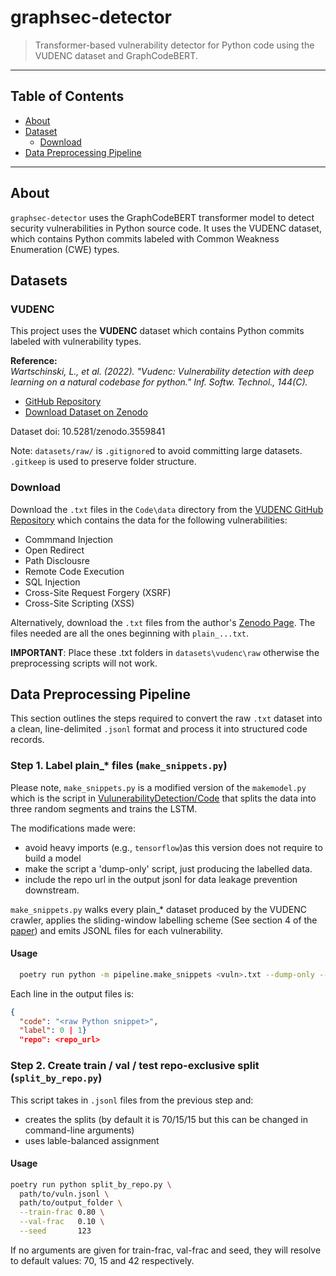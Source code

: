 # graphsec-detector

> Transformer-based vulnerability detector for Python code using the VUDENC dataset and GraphCodeBERT.

---

## Table of Contents

- [About](#about)
- [Dataset](#dataset)
  - [Download](download)
- [Data Preprocessing Pipeline](#data-preprocessing-pipeline)

---

## About

`graphsec-detector` uses the GraphCodeBERT transformer model to detect security vulnerabilities in Python source code. It uses the VUDENC dataset, which contains Python commits labeled with Common Weakness Enumeration (CWE) types.

## Datasets

### VUDENC

This project uses the **VUDENC** dataset which contains Python commits labeled with vulnerability types.

**Reference:**  
*Wartschinski, L., et al. (2022). "Vudenc: Vulnerability detection with deep learning on a natural codebase for python." Inf. Softw. Technol., 144(C).*

- [GitHub Repository](https://github.com/LauraWartschinski/VulnerabilityDetection/tree/master)  
- [Download Dataset on Zenodo](https://zenodo.org/records/3559203)

Dataset doi: 10.5281/zenodo.3559841

Note: `datasets/raw/` is `.gitignore`d to avoid committing large datasets. `.gitkeep` is used to preserve folder structure.


### Download 

Download the `.txt` files in the `Code\data` directory from the [VUDENC GitHub Repository](https://github.com/LauraWartschinski/VulnerabilityDetection/tree/master) which contains the data for the following vulnerabilities:
- Commmand Injection
- Open Redirect
- Path Disclousre
- Remote Code Execution
- SQL Injection
- Cross-Site Request Forgery (XSRF)
- Cross-Site Scripting (XSS)

Alternatively, download the `.txt` files from the author's [Zenodo Page](https://zenodo.org/records/3559841#.XeVaZNVG2Hs). The files needed are all the ones beginning with `plain_...txt`.

**IMPORTANT**: Place these .txt folders in `datasets\vudenc\raw` otherwise the preprocessing scripts will not work. 

## Data Preprocessing Pipeline
This section outlines the steps required to convert the raw `.txt` dataset into a clean, line-delimited `.jsonl` format and process it into structured code records.

### Step 1. Label plain_* files  (`make_snippets.py`)

Please note, `make_snippets.py` is a modified version of the `makemodel.py` which is the script in [VulunerabilityDetection/Code](https://github.com/LauraWartschinski/VulnerabilityDetection) that splits the data into three random segments and trains the LSTM.

The modifications made were:
  - avoid heavy imports (e.g., `tensorflow`)as this version does not require to build a model
  - make the script a 'dump-only' script, just producing the labelled data.
  - include the repo url in the output jsonl for data leakage prevention downstream.

`make_snippets.py` walks every plain_* dataset produced by the VUDENC crawler, applies the sliding-window labelling scheme (See section 4 of the [paper](https://arxiv.org/abs/2201.08441)) and emits JSONL files for each vulnerability.


#### Usage
```bash
  poetry run python -m pipeline.make_snippets <vuln>.txt --dump-only --raw-dir datasets/vudenc/raw --out-dir datasets/vudenc/prepared
```

Each line in the output files is:

```json
{
  "code": "<raw Python snippet>",
  "label": 0 | 1}
  "repo": <repo_url>
```

### Step 2. Create train / val / test repo-exclusive split (`split_by_repo.py`)

This script takes in `.jsonl` files from the previous step and:

- creates the splits (by default it is 70/15/15 but this can be changed in command-line arguments)
- uses lable-balanced assignment

#### Usage

```bash
poetry run python split_by_repo.py \
  path/to/vuln.jsonl \
  path/to/output_folder \
  --train-frac 0.80 \
  --val-frac   0.10 \
  --seed       123
  ```

If no arguments are given for train-frac, val-frac and seed, they will resolve to default values: 70, 15 and 42 respectively.